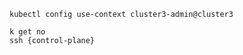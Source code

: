 ``` 
kubectl config use-context cluster3-admin@cluster3
```

``` 
k get no 
ssh {control-plane}
```

``` 

```